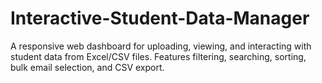 # Interactive-Student-Data-Manager
A responsive web dashboard for uploading, viewing, and interacting with student data from Excel/CSV files. Features filtering, searching, sorting, bulk email selection, and CSV export.
